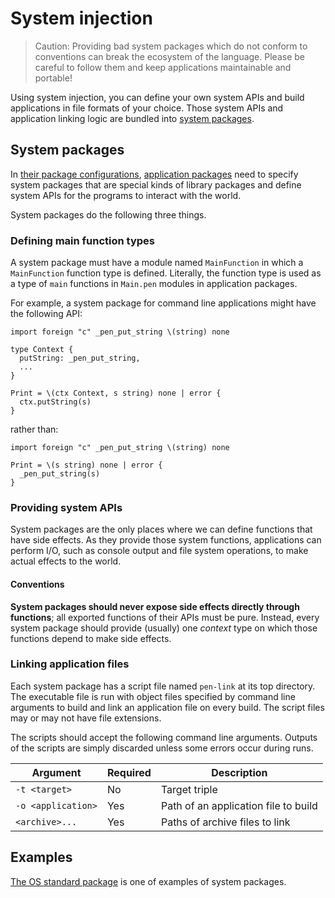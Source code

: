 # System injection

> Caution: Providing bad system packages which do not conform to conventions can break the ecosystem of the language. Please be careful to follow them and keep applications maintainable and portable!

Using system injection, you can define your own system APIs and build applications in file formats of your choice. Those system APIs and application linking logic are bundled into [system packages](#system-packages).

## System packages

In [their package configurations](/references/language/packages.md#package-configuration), [application packages](/references/language/packages.md#kinds-of-packages) need to specify system packages that are special kinds of library packages and define system APIs for the programs to interact with the world.

System packages do the following three things.

### Defining main function types

A system package must have a module named `MainFunction` in which a `MainFunction` function type is defined. Literally, the function type is used as a type of `main` functions in `Main.pen` modules in application packages.

For example, a system package for command line applications might have the following API:

```pen
import foreign "c" _pen_put_string \(string) none

type Context {
  putString: _pen_put_string,
  ...
}

Print = \(ctx Context, s string) none | error {
  ctx.putString(s)
}
```

rather than:

```pen
import foreign "c" _pen_put_string \(string) none

Print = \(s string) none | error {
  _pen_put_string(s)
}
```

### Providing system APIs

System packages are the only places where we can define functions that have side effects. As they provide those system functions, applications can perform I/O, such as console output and file system operations, to make actual effects to the world.

#### Conventions

**System packages should never expose side effects directly through functions**; all exported functions of their APIs must be pure. Instead, every system package should provide (usually) one _context_ type on which those functions depend to make side effects.

### Linking application files

Each system package has a script file named `pen-link` at its top directory. The executable file is run with object files specified by command line arguments to build and link an application file on every build. The script files may or may not have file extensions.

The scripts should accept the following command line arguments. Outputs of the scripts are simply discarded unless some errors occur during runs.

| Argument           | Required | Description                          |
| ------------------ | -------- | ------------------------------------ |
| `-t <target>`      | No       | Target triple                        |
| `-o <application>` | Yes      | Path of an application file to build |
| `<archive>...`     | Yes      | Paths of archive files to link       |

## Examples

[The OS standard package](https://github.com/pen-lang/pen/tree/main/lib/os) is one of examples of system packages.
